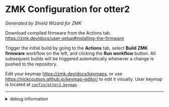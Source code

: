 # ZMK Configuration for otter2

*Generated by Shield Wizard for ZMK*

Download compiled firmware from the Actions tab. <https://zmk.dev/docs/user-setup#installing-the-firmware>

Trigger the initial build by going to the **Actions** tab, select **Build ZMK firmware** workflow on the left, and clicking the **Run workflow** button.
All subsequent builds will be triggered automatically whenever a change is pushed to the repository.

Edit your keymap <https://zmk.dev/docs/keymaps>, or use <https://nickcoutsos.github.io/keymap-editor/> to edit it visually.
User keymap is located at [`config/otter2.keymap`](config/otter2.keymap).

-----

<details>
<summary>
debug information
</summary>

For the purpose of debugging Shield Wizard for ZMK in case of broken configuration, here is the data used to generate this configuration:

```json
{"info":{"name":"otter2","shield":"otter2","controller":"nice_nano_v2","wiring":"matrix_diode","dongle":true},"layout":[{"partOf":0,"row":0,"column":0,"width":1,"height":1,"x":0.05,"y":0.566,"r":-6,"rx":0.55,"ry":1.066},{"partOf":0,"row":0,"column":1,"width":1,"height":1,"x":1.282,"y":0.251,"r":0,"rx":0,"ry":0},{"partOf":0,"row":0,"column":2,"width":1,"height":1,"x":2.282,"y":0,"r":0,"rx":0,"ry":0},{"partOf":0,"row":0,"column":3,"width":1,"height":1,"x":3.282,"y":0.251,"r":0,"rx":0,"ry":0},{"partOf":0,"row":0,"column":4,"width":1,"height":1,"x":4.282,"y":0.376,"r":0,"rx":0,"ry":0},{"partOf":1,"row":0,"column":5,"width":1,"height":1,"x":7.548,"y":0.376,"r":0,"rx":0,"ry":0},{"partOf":1,"row":0,"column":6,"width":1,"height":1,"x":8.548,"y":0.251,"r":0,"rx":0,"ry":0},{"partOf":1,"row":0,"column":7,"width":1,"height":1,"x":9.548,"y":0,"r":0,"rx":0,"ry":0},{"partOf":1,"row":0,"column":8,"width":1,"height":1,"x":10.548,"y":0.251,"r":0,"rx":0,"ry":0},{"partOf":1,"row":0,"column":9,"width":1,"height":1,"x":11.781,"y":0.566,"r":6,"rx":12.281,"ry":1.066},{"partOf":0,"row":1,"column":0,"width":1,"height":1,"x":0.154,"y":1.56,"r":-6,"rx":0.654,"ry":2.06},{"partOf":0,"row":1,"column":1,"width":1,"height":1,"x":1.282,"y":1.251,"r":0,"rx":0,"ry":0},{"partOf":0,"row":1,"column":2,"width":1,"height":1,"x":2.282,"y":1,"r":0,"rx":0,"ry":0},{"partOf":0,"row":1,"column":3,"width":1,"height":1,"x":3.282,"y":1.251,"r":0,"rx":0,"ry":0},{"partOf":0,"row":1,"column":4,"width":1,"height":1,"x":4.282,"y":1.376,"r":0,"rx":0,"ry":0},{"partOf":1,"row":1,"column":5,"width":1,"height":1,"x":7.548,"y":1.376,"r":0,"rx":0,"ry":0},{"partOf":1,"row":1,"column":6,"width":1,"height":1,"x":8.548,"y":1.251,"r":0,"rx":0,"ry":0},{"partOf":1,"row":1,"column":7,"width":1,"height":1,"x":9.548,"y":1,"r":0,"rx":0,"ry":0},{"partOf":1,"row":1,"column":8,"width":1,"height":1,"x":10.548,"y":1.251,"r":0,"rx":0,"ry":0},{"partOf":1,"row":1,"column":9,"width":1,"height":1,"x":11.676,"y":1.56,"r":6,"rx":12.176,"ry":2.06},{"partOf":0,"row":2,"column":0,"width":1,"height":1,"x":0.259,"y":2.555,"r":-6,"rx":0.759,"ry":3.055},{"partOf":0,"row":2,"column":1,"width":1,"height":1,"x":1.282,"y":2.251,"r":0,"rx":0,"ry":0},{"partOf":0,"row":2,"column":2,"width":1,"height":1,"x":2.282,"y":2,"r":0,"rx":0,"ry":0},{"partOf":0,"row":2,"column":3,"width":1,"height":1,"x":3.282,"y":2.251,"r":0,"rx":0,"ry":0},{"partOf":0,"row":2,"column":4,"width":1,"height":1,"x":4.282,"y":2.376,"r":0,"rx":0,"ry":0},{"partOf":1,"row":2,"column":5,"width":1,"height":1,"x":7.548,"y":2.376,"r":0,"rx":0,"ry":0},{"partOf":1,"row":2,"column":6,"width":1,"height":1,"x":8.548,"y":2.251,"r":0,"rx":0,"ry":0},{"partOf":1,"row":2,"column":7,"width":1,"height":1,"x":9.548,"y":2,"r":0,"rx":0,"ry":0},{"partOf":1,"row":2,"column":8,"width":1,"height":1,"x":10.548,"y":2.251,"r":0,"rx":0,"ry":0},{"partOf":1,"row":2,"column":9,"width":1,"height":1,"x":11.572,"y":2.555,"r":6,"rx":12.072,"ry":3.055},{"partOf":0,"row":3,"column":3,"width":1,"height":1,"x":3.279,"y":3.379,"r":0,"rx":0,"ry":0},{"partOf":0,"row":3,"column":4,"width":2,"height":1,"x":4.28,"y":3.379,"r":0,"rx":0,"ry":0},{"partOf":1,"row":3,"column":5,"width":2,"height":1,"x":6.55,"y":3.379,"r":0,"rx":0,"ry":0},{"partOf":1,"row":3,"column":6,"width":1,"height":1,"x":8.551,"y":3.379,"r":0,"rx":0,"ry":0}],"pinouts":[{"d21":"output","d20":"output","d19":"output","d18":"output","d15":"output","d2":"input","d3":"input","d4":"input","d5":"input"},{"d2":"output","d3":"output","d4":"output","d5":"output","d6":"output","d18":"input","d19":"input","d20":"input","d21":"input"}],"wiring":[{"input":"d2","output":"d21"},{"input":"d2","output":"d20"},{"input":"d2","output":"d19"},{"input":"d2","output":"d18"},{"input":"d2","output":"d15"},{"input":"d21","output":"d6"},{"input":"d21","output":"d5"},{"input":"d21","output":"d4"},{"input":"d21","output":"d3"},{"input":"d21","output":"d2"},{"input":"d3","output":"d21"},{"input":"d3","output":"d20"},{"input":"d3","output":"d19"},{"input":"d3","output":"d18"},{"input":"d3","output":"d15"},{"input":"d20","output":"d6"},{"input":"d20","output":"d5"},{"input":"d20","output":"d4"},{"input":"d20","output":"d3"},{"input":"d20","output":"d2"},{"input":"d4","output":"d21"},{"input":"d4","output":"d20"},{"input":"d4","output":"d19"},{"input":"d4","output":"d18"},{"input":"d4","output":"d15"},{"input":"d19","output":"d6"},{"input":"d19","output":"d5"},{"input":"d19","output":"d4"},{"input":"d19","output":"d3"},{"input":"d19","output":"d2"},{"input":"d5","output":"d18"},{"input":"d5","output":"d15"},{"input":"d18","output":"d6"},{"input":"d18","output":"d5"}]}
```

</details>
